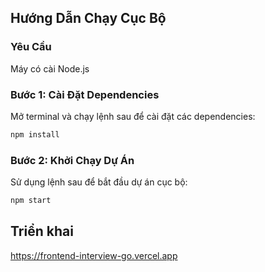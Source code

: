 ## Hướng Dẫn Chạy Cục Bộ

### Yêu Cầu

Máy có cài Node.js

### Bước 1: Cài Đặt Dependencies

Mở terminal và chạy lệnh sau để cài đặt các dependencies:

```bash
npm install
```

### Bước 2: Khởi Chạy Dự Án

Sử dụng lệnh sau để bắt đầu dự án cục bộ:

```bash
npm start
```

## Triển khai

https://frontend-interview-go.vercel.app
